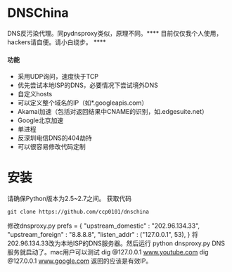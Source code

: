# DNSChina

DNS反污染代理。同pydnsproxy类似，原理不同。**** 目前仅仅我个人使用，hackers请自便。请小白绕步。 ****

#### 功能

* 采用UDP询问，速度快于TCP
* 优先尝试本地ISP的DNS，必要情况下尝试境外DNS
* 自定义hosts
* 可以定义整个域名的IP（如*.googleapis.com）
* Akamai加速（包括对返回结果中CNAME的识别，如.edgesuite.net）
* Google北京加速
* 单进程
* 反深圳电信DNS的404劫持
* 可以很容易修改代码定制


# 安装

请确保Python版本为2.5~2.7之间。
获取代码

	git clone https://github.com/ccp0101/dnschina
修改dnsproxy.py
	prefs = {
		"upstream_domestic" : "202.96.134.33", 
		"upstream_foreign" : "8.8.8.8", 
		"listen_addr" : ("127.0.0.1", 53), 
	}
将202.96.134.33改为本地ISP的DNS服务器。然后运行
	python dnsproxy.py
DNS服务就启动了。mac用户可以测试
	dig @127.0.0.1 www.youtube.com
	dig @127.0.0.1 www.google.com
返回的应该是有效IP。
